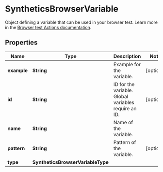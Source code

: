 # SyntheticsBrowserVariable

Object defining a variable that can be used in your browser test. Learn more in the [Browser test Actions documentation](https://docs.datadoghq.com/synthetics/browser_tests/actions#variable).

## Properties

| Name        | Type                              | Description                                          | Notes      |
| ----------- | --------------------------------- | ---------------------------------------------------- | ---------- |
| **example** | **String**                        | Example for the variable.                            | [optional] |
| **id**      | **String**                        | ID for the variable. Global variables require an ID. | [optional] |
| **name**    | **String**                        | Name of the variable.                                |
| **pattern** | **String**                        | Pattern of the variable.                             | [optional] |
| **type**    | **SyntheticsBrowserVariableType** |                                                      |
